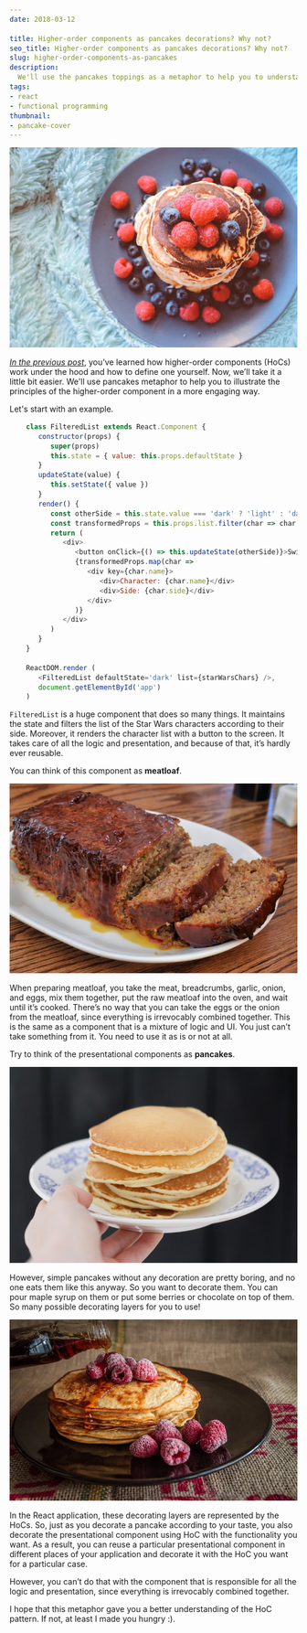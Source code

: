 ```yaml
---
date: 2018-03-12

title: Higher-order components as pancakes decorations? Why not?
seo_title: Higher-order components as pancakes decorations? Why not?
slug: higher-order-components-as-pancakes
description:
  We'll use the pancakes toppings as a metaphor to help you to understand the higher-order components in React in a more engaging way.
tags:
- react
- functional programming
thumbnail:
- pancake-cover
---
```


![alt text](./images/pancake-cover.jpg "Pancakes decorated with fruit")

*[In the previous post](https://www.codinglawyer.io/posts/introducing-higher-order-components)*, you’ve learned how higher-order components (HoCs) work under the hood and how to define one yourself. Now, we’ll take it a little bit easier. We'll use pancakes metaphor to help you to illustrate the principles of the higher-order component in a more engaging way.

Let's start with an example.

```Javascript
    class FilteredList extends React.Component {
       constructor(props) {
          super(props)
          this.state = { value: this.props.defaultState }
       }
       updateState(value) {
          this.setState({ value })
       }
       render() {
          const otherSide = this.state.value === 'dark' ? 'light' : 'dark'
          const transformedProps = this.props.list.filter(char => char.side === this.state.value)
          return (
             <div>
                <button onClick={() => this.updateState(otherSide)}>Switch</button>
                {transformedProps.map(char =>
                   <div key={char.name}>
                      <div>Character: {char.name}</div>
                      <div>Side: {char.side}</div>
                   </div>
                )}
             </div>
          )
       }
    }
    
    ReactDOM.render (
       <FilteredList defaultState='dark' list={starWarsChars} />,
       document.getElementById('app')
    )
```

`FilteredList` is a huge component that does so many things. It maintains the state and filters the list of the Star Wars characters according to their side. Moreover, it renders the character list with a button to the screen. It takes care of all the logic and presentation, and because of that, it’s hardly ever reusable.

You can think of this component as **meatloaf**.

![alt text](./images/meatloaf.jpg "Meatloaf")

When preparing meatloaf, you take the meat, breadcrumbs, garlic, onion, and eggs, mix them together, put the raw meatloaf into the oven, and wait until it’s cooked. There’s no way that you can take the eggs or the onion from the meatloaf, since everything is irrevocably combined together. This is the same as a component that is a mixture of logic and UI. You just can’t take something from it. You need to use it as is or not at all.

Try to think of the presentational components as **pancakes**.

![alt text](./images/pancake-simple.jpg "Plain pancakes")

However, simple pancakes without any decoration are pretty boring, and no one eats them like this anyway. So you want to decorate them. You can pour maple syrup on them or put some berries or chocolate on top of them. So many possible decorating layers for you to use!

![alt text](./images/pancake-maple-syrup.jpg "Pancakes with maple syrup")

In the React application, these decorating layers are represented by the HoCs. So, just as you decorate a pancake according to your taste, you also decorate the presentational component using HoC with the functionality you want. As a result, you can reuse a particular presentational component in different places of your application and decorate it with the HoC you want for a particular case.

However, you can’t do that with the component that is responsible for all the logic and presentation, since everything is irrevocably combined together.

I hope that this metaphor gave you a better understanding of the HoC pattern. If not, at least I made you hungry :).